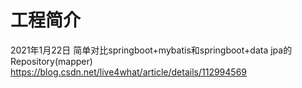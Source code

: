# 工程简介
2021年1月22日 简单对比springboot+mybatis和springboot+data jpa的Repository(mapper)  
https://blog.csdn.net/live4what/article/details/112994569  

